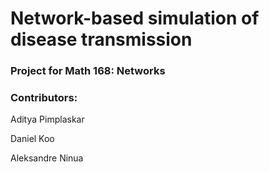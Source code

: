 # Network-based simulation of disease transmission
### Project for Math 168: Networks 

### Contributors:
Aditya Pimplaskar

Daniel Koo

Aleksandre Ninua


